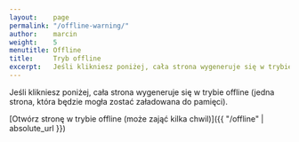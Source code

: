 ```yaml
---
layout:    page
permalink: "/offline-warning/"
author:    marcin
weight:    5
menutitle: Offline
title:     Tryb offline
excerpt:   Jeśli klikniesz poniżej, cała strona wygeneruje się w trybie offline (jedna strona, która będzie mogła zostać załadowana do pamięci)
---
```


Jeśli klikniesz poniżej, cała strona wygeneruje się w trybie offline (jedna strona, która będzie mogła zostać załadowana do pamięci).

[Otwórz stronę w trybie offline (może zająć kilka chwil)]({{ "/offline" | absolute_url }})
